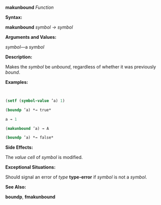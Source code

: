 **makunbound** *Function* 



**Syntax:** 



**makunbound** *symbol → symbol* 



**Arguments and Values:** 



*symbol*—a *symbol* 



**Description:** 



Makes the *symbol* be *unbound*, regardless of whether it was previously *bound*. 



**Examples:**
```lisp
 

(setf (symbol-value ’a) 1) 

(boundp ’a) *→ true* 

a → 1 

(makunbound ’a) → A 

(boundp ’a) *→ false* 


```
**Side Effects:** 



The *value cell* of *symbol* is modified. 



**Exceptional Situations:** 



Should signal an error of *type* **type-error** if *symbol* is not a *symbol*. 







 



 



**See Also:** 



**boundp**, **fmakunbound** 



